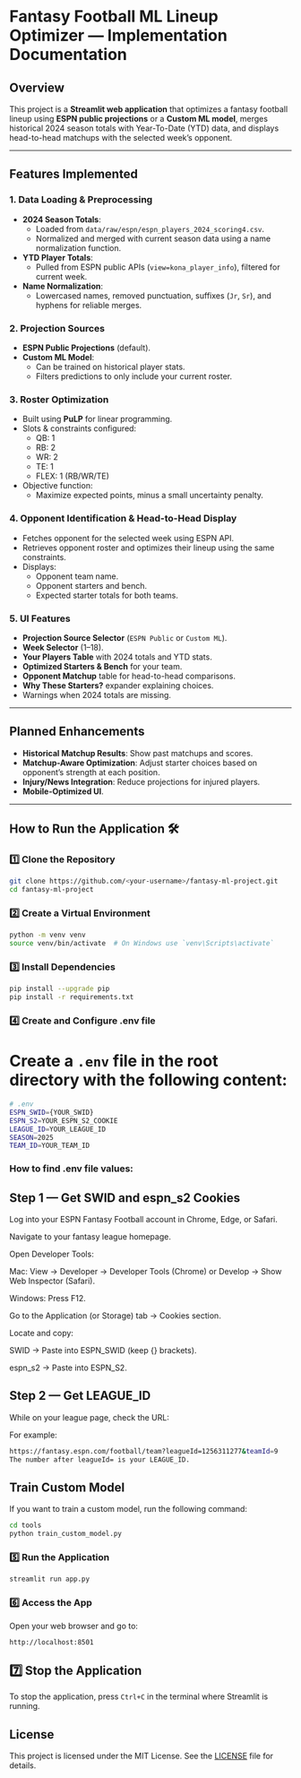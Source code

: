 # Fantasy Football ML Lineup Optimizer — Implementation Documentation

## Overview
This project is a **Streamlit web application** that optimizes a fantasy football lineup using **ESPN public projections** or a **Custom ML model**, merges historical 2024 season totals with Year-To-Date (YTD) data, and displays head-to-head matchups with the selected week’s opponent.

---

## Features Implemented 

### 1. Data Loading & Preprocessing
- **2024 Season Totals**:
  - Loaded from `data/raw/espn/espn_players_2024_scoring4.csv`.
  - Normalized and merged with current season data using a name normalization function.
- **YTD Player Totals**:
  - Pulled from ESPN public APIs (`view=kona_player_info`), filtered for current week.
- **Name Normalization**:
  - Lowercased names, removed punctuation, suffixes (`Jr`, `Sr`), and hyphens for reliable merges.

### 2. Projection Sources
- **ESPN Public Projections** (default).
- **Custom ML Model**:
  - Can be trained on historical player stats.
  - Filters predictions to only include your current roster.

### 3. Roster Optimization
- Built using **PuLP** for linear programming.
- Slots & constraints configured:
  - QB: 1  
  - RB: 2  
  - WR: 2  
  - TE: 1  
  - FLEX: 1 (RB/WR/TE)  
- Objective function:
  - Maximize expected points, minus a small uncertainty penalty.

### 4. Opponent Identification & Head-to-Head Display
- Fetches opponent for the selected week using ESPN API.
- Retrieves opponent roster and optimizes their lineup using the same constraints.
- Displays:
  - Opponent team name.
  - Opponent starters and bench.
  - Expected starter totals for both teams.

### 5. UI Features
- **Projection Source Selector** (`ESPN Public` or `Custom ML`).
- **Week Selector** (1–18).
- **Your Players Table** with 2024 totals and YTD stats.
- **Optimized Starters & Bench** for your team.
- **Opponent Matchup** table for head-to-head comparisons.
- **Why These Starters?** expander explaining choices.
- Warnings when 2024 totals are missing.

---

## Planned Enhancements 
- **Historical Matchup Results**: Show past matchups and scores.
- **Matchup-Aware Optimization**: Adjust starter choices based on opponent’s strength at each position.
- **Injury/News Integration**: Reduce projections for injured players.
- **Mobile-Optimized UI**.

---

## How to Run the Application 🛠️

### 1️⃣ Clone the Repository
```bash
git clone https://github.com/<your-username>/fantasy-ml-project.git
cd fantasy-ml-project

```

### 2️⃣ Create a Virtual Environment
```bash
python -m venv venv
source venv/bin/activate  # On Windows use `venv\Scripts\activate`
```

### 3️⃣ Install Dependencies
```bash
pip install --upgrade pip
pip install -r requirements.txt
```

### 4️⃣ Create and Configure .env file
# Create a `.env` file in the root directory with the following content:

```bash
# .env
ESPN_SWID={YOUR_SWID}
ESPN_S2=YOUR_ESPN_S2_COOKIE
LEAGUE_ID=YOUR_LEAGUE_ID
SEASON=2025
TEAM_ID=YOUR_TEAM_ID
```

### How to find .env file values: 
## Step 1 — Get SWID and espn_s2 Cookies
Log into your ESPN Fantasy Football account in Chrome, Edge, or Safari.

Navigate to your fantasy league homepage.

Open Developer Tools:

Mac: View → Developer → Developer Tools (Chrome) or Develop → Show Web Inspector (Safari).

Windows: Press F12.

Go to the Application (or Storage) tab → Cookies section.

Locate and copy:

SWID → Paste into ESPN_SWID (keep {} brackets).

espn_s2 → Paste into ESPN_S2.

## Step 2 — Get LEAGUE_ID
While on your league page, check the URL:


For example:
```bash
https://fantasy.espn.com/football/team?leagueId=1256311277&teamId=9
The number after leagueId= is your LEAGUE_ID.
```
## Train Custom Model 
If you want to train a custom model, run the following command:
```bash
cd tools 
python train_custom_model.py
```
### 5️⃣ Run the Application
```bash
streamlit run app.py
```

### 6️⃣ Access the App
Open your web browser and go to:
```
http://localhost:8501
```
## 7️⃣ Stop the Application
To stop the application, press `Ctrl+C` in the terminal where Streamlit is running.

## License
This project is licensed under the MIT License. See the [LICENSE](LICENSE) file for details.